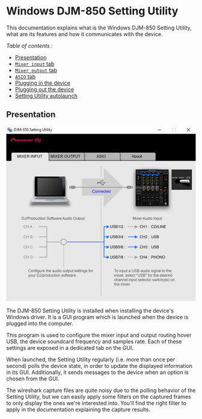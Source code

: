 # Windows DJM-850 Setting Utility

This documentation explains what is the Windows DJM-850 Setting Utility, what
are its features and how it communicates with the device.

*Table of contents :*

- [Presentation](#presentation)
- [`Mixer input` tab](mixer-input-tab/README.md)
- [`Mixer output` tab](mixer-output-tab/README.md)
- [`ASIO` tab](asio-tab/README.md)
- [Plugging in the device](plugging-in-device/README.md)
- [Plugging out the device](plugging-out-device/README.md)
- [Setting Utility autolaunch](autolaunch.md)

## Presentation

![DJM-850 Setting Utility](mixer-input-tab/screenshots/inputs_0_2_2_1.jpg)

The DJM-850 Setting Utility is installed when installing the device's Windows
driver. It is a GUI program which is launched when the device is plugged into
the computer.

This program is used to configure the mixer input and output routing hover USB,
the device soundcard frequency and samples rate. Each of these settings are
exposed in a dedicated tab on the GUI.

When launched, the Setting Utility regularly (i.e. more than once per second)
polls the device state, in order to update the displayed information in its
GUI. Additionally, it sends messages to the device when an option is chosen from
the GUI.

The wireshark capture files are quite noisy due to the polling behavior of the
Setting Utility, but we can easily apply some filters on the captured frames to
only display the ones we're interested into. You'll find the right filter to
apply in the documentation explaining the capture results.

